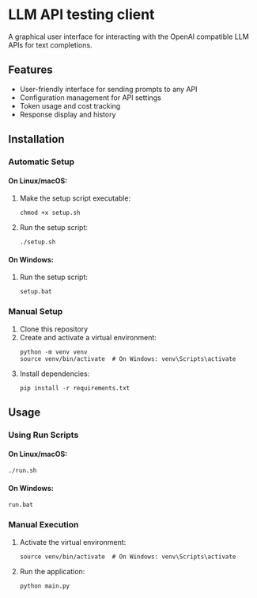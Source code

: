 # LLM API testing client

A graphical user interface for interacting with the OpenAI compatible LLM APIs for text completions.

## Features

- User-friendly interface for sending prompts to any API
- Configuration management for API settings
- Token usage and cost tracking
- Response display and history

## Installation

### Automatic Setup

#### On Linux/macOS:
1. Make the setup script executable:
   ```
   chmod +x setup.sh
   ```
2. Run the setup script:
   ```
   ./setup.sh
   ```

#### On Windows:
1. Run the setup script:
   ```
   setup.bat
   ```

### Manual Setup
1. Clone this repository
2. Create and activate a virtual environment:
   ```
   python -m venv venv
   source venv/bin/activate  # On Windows: venv\Scripts\activate
   ```
3. Install dependencies:
   ```
   pip install -r requirements.txt
   ```

## Usage

### Using Run Scripts

#### On Linux/macOS:
```
./run.sh
```

#### On Windows:
```
run.bat
```

### Manual Execution
1. Activate the virtual environment:
   ```
   source venv/bin/activate  # On Windows: venv\Scripts\activate
   ```
2. Run the application:
   ```
   python main.py
   ```

